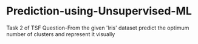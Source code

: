 # Prediction-using-Unsupervised-ML
Task 2 of TSF
Question-From the given 'Iris' dataset predict the optimum number of clusters and represent it visually
